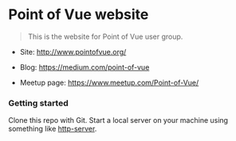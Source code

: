Point of Vue website
===

> This is the website for Point of Vue user group.

- Site: http://www.pointofvue.org/

- Blog: https://medium.com/point-of-vue

- Meetup page: https://www.meetup.com/Point-of-Vue/

### Getting started

Clone this repo with Git. Start a local server on your machine using something like [http-server](https://github.com/indexzero/http-server).